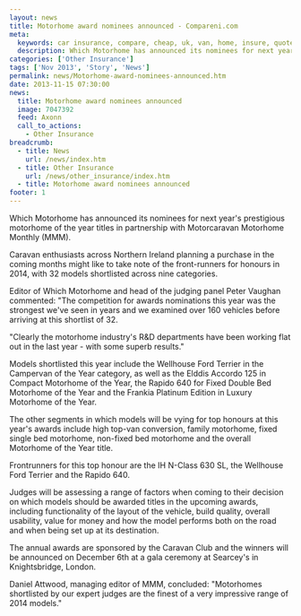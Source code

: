 ```yaml
---
layout: news
title: Motorhome award nominees announced - Compareni.com
meta:
  keywords: car insurance, compare, cheap, uk, van, home, insure, quotes, online, comparison, bike, loans, life
  description: Which Motorhome has announced its nominees for next year&#39;s prestigious motorhome of the year titles in partnership with Motorcaravan Motorhome Mon
categories: ['Other Insurance']
tags: ['Nov 2013', 'Story', 'News']
permalink: news/Motorhome-award-nominees-announced.htm
date: 2013-11-15 07:30:00
news:
  title: Motorhome award nominees announced
  image: 7047392
  feed: Axonn
  call_to_actions:
    - Other Insurance
breadcrumb:
  - title: News
    url: /news/index.htm
  - title: Other Insurance
    url: /news/other_insurance/index.htm
  - title: Motorhome award nominees announced
footer: 1
---
```


Which Motorhome has announced its nominees for next year&#39;s prestigious motorhome of the year titles in partnership with Motorcaravan Motorhome Monthly&nbsp;(MMM).

Caravan enthusiasts across Northern Ireland planning a purchase in the coming months might like to take note of the front-runners for honours in 2014, with 32 models shortlisted across nine categories.

Editor of Which Motorhome and head of the judging panel Peter Vaughan commented: &quot;The competition for awards nominations this year was the strongest we&#39;ve seen in years and we examined over 160 vehicles before arriving at this shortlist of 32.

&quot;Clearly the motorhome industry&#39;s R&amp;D departments have been working flat out in the last year&nbsp;-&nbsp;with some superb results.&quot;

Models shortlisted this year include the Wellhouse Ford Terrier in the Campervan of the Year category, as well as the Elddis Accordo 125 in Compact Motorhome of the Year, the Rapido 640 for Fixed Double Bed Motorhome of the Year and the Frankia Platinum Edition in Luxury Motorhome of the Year.

The other segments in which models will be vying for top honours at this year&#39;s awards include high top-van conversion, family motorhome, fixed single bed motorhome, non-fixed bed motorhome and the overall Motorhome of the Year title.

Frontrunners for this top honour are the IH N-Class 630 SL, the Wellhouse Ford Terrier and the Rapido 640.

Judges will be assessing a range of factors when coming to their decision on which models should be awarded titles in the upcoming awards, including functionality of the layout of the vehicle, build quality, overall usability, value for money and how the model performs both on the road and when being set up at its destination.

The annual awards are sponsored by the Caravan Club and the winners will be announced on December 6th at a gala ceremony at Searcey&#39;s in Knightsbridge, London.

Daniel Attwood, managing editor of&nbsp;MMM, concluded: &quot;Motorhomes shortlisted by our expert judges are the finest of a very impressive range of 2014 models.&quot;
